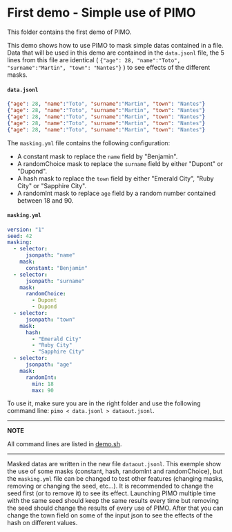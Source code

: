 # First demo - Simple use of PIMO

This folder contains the first demo of PIMO.

This demo shows how to use PIMO to mask simple datas contained in a file. Data that will be used in this demo are contained in the `data.jsonl` file, the 5 lines from this file are identical ( `{"age": 28, "name":"Toto", "surname":"Martin", "town": "Nantes"}` ) to see effects of the different masks.

#### **`data.jsonl`**
```json
{"age": 28, "name":"Toto", "surname":"Martin", "town": "Nantes"}
{"age": 28, "name":"Toto", "surname":"Martin", "town": "Nantes"}
{"age": 28, "name":"Toto", "surname":"Martin", "town": "Nantes"}
{"age": 28, "name":"Toto", "surname":"Martin", "town": "Nantes"}
{"age": 28, "name":"Toto", "surname":"Martin", "town": "Nantes"}
```

The `masking.yml` file contains the following configuration:

* A constant mask to replace the `name` field by "Benjamin".
* A randomChoice mask to replace the `surname` field by either "Dupont" or "Dupond".
* A hash mask to replace the `town` field by either "Emerald City", "Ruby City" or "Sapphire City".
* A randomInt mask to replace `age` field by a random number contained between 18 and 90.

#### **`masking.yml`**
```yaml
version: "1"
seed: 42
masking:
  - selector:
      jsonpath: "name"
    mask:
      constant: "Benjamin"
  - selector:
      jsonpath: "surname"
    mask:
      randomChoice:
        - Dupont
        - Dupond
  - selector:
      jsonpath: "town"
    mask:
      hash:
        - "Emerald City"
        - "Ruby City"
        - "Sapphire City"
  - selector:
      jsonpath: "age"
    mask:
      randomInt:
        min: 18
        max: 90
```

To use it, make sure you are in the right folder and use the following command line: `pimo < data.jsonl > dataout.jsonl`.

---
**NOTE**

All command lines are listed in [demo.sh](demo.sh).

---

Masked datas are written in the new file `dataout.jsonl`. This exemple show the use of some masks (constant, hash, randomInt and randomChoice), but the `masking.yml` file can be changed to test other features (changing masks, removing or changing the seed, etc...). It is recommended to change the seed first (or to remove it) to see its effect. Launching PIMO multiple time with the same seed should keep the same results every time but removing the seed should change the results of every use of PIMO. After that you can change the town field on some of the input json to see the effects of the hash on different values.

